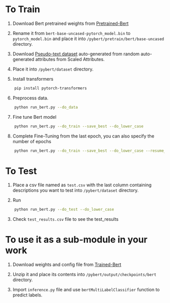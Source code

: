 # To Train 

1. Download Bert pretrained weights from [Pretrained-Bert](https://s3.amazonaws.com/models.huggingface.co/bert/bert-base-uncased-pytorch_model.bin) 

2. Rename it from `bert-base-uncased-pytorch_model.bin` to `pytorch_model.bin` and place it into `/pybert/pretrain/bert/base-uncased` directory.

3. Download [Pseudo-text dataset]((https://drive.google.com/file/d/1Pw7myk-tj5CDEakHeRqvrL3Pj6Ap335Z/view?usp=sharing)) auto-generated from random auto-generated attributes from Scaled Attributes.

4. Place it into `/pybert/dataset` directory.

5. Install transformers
```bash
    pip install pytorch-transformers
```

6. Preprocess data.
```bash
    python run_bert.py --do_data
```

7. Fine tune Bert model
```bash
    python run_bert.py --do_train --save_best --do_lower_case
```

8. Complete Fine-Tuning from the last epoch, you can also specify the number of epochs
```bash
    python run_bert.py --do_train --save_best --do_lower_case --resume_from_last_trial --epochs n_epochs
```


# To Test

1. Place a csv file named as `test.csv` with the last column containing descriptions you want to test into `/pybert/dataset` directory.

2. Run
```bash
    python run_bert.py --do_test --do_lower_case
```

3. Check `test_results.csv` file to see the test_results



# To use it as a sub-module in your work
1. Download weights and config file from [Trained-Bert](https://drive.google.com/drive/folders/1fCu8Lat0IN2FN8hF71ygUWTGEIqXJIR9?usp=sharing) 

2. Unzip it and place its contents into `/pybert/output/checkpoints/bert` directory.

3. Import `inference.py` file and use `bertMultiLabelClassifier` function to predict labels.
